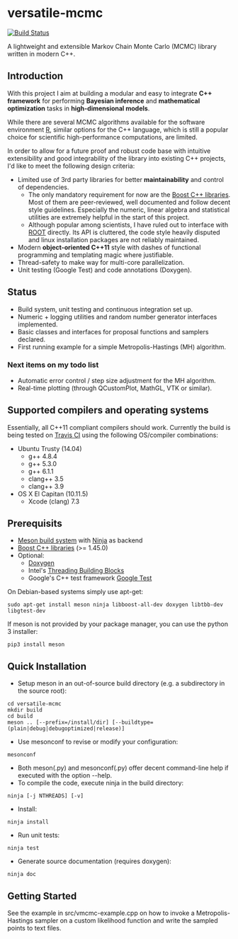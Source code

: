 # versatile-mcmc
[![Build Status](https://travis-ci.org/mkleesiek/versatile-mcmc.svg?branch=master)](https://travis-ci.org/mkleesiek/versatile-mcmc)

A lightweight and extensible Markov Chain Monte Carlo (MCMC) library written in modern C++.

## Introduction
With this project I aim at building a modular and easy to integrate **C++ framework** for performing **Bayesian inference** and **mathematical optimization** tasks in **high-dimensional models**.

While there are several MCMC algorithms available for the software environment [R](https://www.r-project.org/), similar options for the C++ language, which is still a popular choice for scientific high-performance computations, are limited.

In order to allow for a future proof and robust code base with intuitive extensibility and good integrability of the library into existing C++ projects, I'd like to meet the following design criteria:
- Limited use of 3rd party libraries for better **maintainability** and control of dependencies.
  - The only mandatory requirement for now are the [Boost C++ libraries](http://www.boost.org/). Most of them are peer-reviewed, well documented and follow decent style guidelines. Especially the numeric, linear algebra and statistical utilities are extremely helpful in the start of this project.
  - Although popular among scientists, I have ruled out to interface with [ROOT](https://root.cern.ch) directly. Its API is cluttered, the code style heavily disputed and linux installation packages are not reliably maintained.
- Modern **object-oriented C++11** style with dashes of functional programming and templating magic where justifiable.
- Thread-safety to make way for multi-core parallelization.
- Unit testing (Google Test) and code annotations (Doxygen).

## Status
- Build system, unit testing and continuous integration set up.
- Numeric + logging utilities and random number generator interfaces implemented.
- Basic classes and interfaces for proposal functions and samplers declared.
- First running example for a simple Metropolis-Hastings (MH) algorithm.
### Next items on my todo list
- Automatic error control / step size adjustment for the MH algorithm.
- Real-time plotting (through QCustomPlot, MathGL, VTK or similar).

## Supported compilers and operating systems
Essentially, all C++11 compliant compilers should work.
Currently the build is being tested on [Travis CI](https://travis-ci.org/mkleesiek/versatile-mcmc) using the following OS/compiler combinations:
- Ubuntu Trusty (14.04)
  - g++ 4.8.4
  - g++ 5.3.0
  - g++ 6.1.1
  - clang++ 3.5
  - clang++ 3.9
- OS X El Capitan (10.11.5)
  - Xcode (clang) 7.3

## Prerequisits
- [Meson build system](http://mesonbuild.com/) with [Ninja](https://ninja-build.org/) as backend
- [Boost C++ libraries](http://www.boost.org/) (>= 1.45.0)
- Optional:
  - [Doxygen](http://www.doxygen.org)
  - Intel's [Threading Building Blocks](https://www.threadingbuildingblocks.org/)
  - Google's C++ test framework [Google Test](https://github.com/google/googletest)

On Debian-based systems simply use apt-get:
```
sudo apt-get install meson ninja libboost-all-dev doxygen libtbb-dev libgtest-dev 
```
If meson is not provided by your package manager, you can use the python 3 installer:
```
pip3 install meson
```

## Quick Installation
- Setup meson in an out-of-source build directory (e.g. a subdirectory in the source root):
```
cd versatile-mcmc
mkdir build
cd build
meson .. [--prefix=/install/dir] [--buildtype=(plain|debug|debugoptimized|release)]
```
- Use mesonconf to revise or modify your configuration:
```
mesonconf
```
- Both meson(.py) and mesonconf(.py) offer decent command-line help if executed with the option --help.
- To compile the code, execute ninja in the build directory:
```
ninja [-j NTHREADS] [-v]
```
- Install:
```
ninja install
```
- Run unit tests:
```
ninja test
```
- Generate source documentation (requires doxygen):
```
ninja doc
```

## Getting Started

See the example in src/vmcmc-example.cpp on how to invoke a Metropolis-Hastings
sampler on a custom likelihood function and write the sampled points to text files.